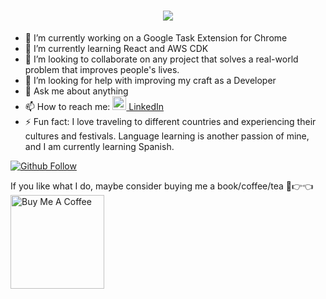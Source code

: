 <h1 align="center">
  <a href="https://git.io/typing-svg">
    <img src="https://readme-typing-svg.herokuapp.com/?lines=Hello,+There!+👋;This+is+Peter+Coker....;Nice+to+meet+you!&center=true&size=25">
  </a>
</h1>

- 🔭 I’m currently working on a Google Task Extension for Chrome
- 🌱 I’m currently learning React and AWS CDK
- 👯 I’m looking to collaborate on any project that solves a real-world problem that improves people's lives.
- 🤔 I’m looking for help with improving my craft as a Developer
- 💬 Ask me about anything
- 📫 How to reach me: <a href="[https://www.linkedin.com/in/petercoker/](https://www.linkedin.com/in/petercoker/)" title="LinkedIn Profile"><img width="22" src="images/linkedin.svg"> LinkedIn</a>
- ⚡ Fun fact: I love traveling to different countries and experiencing their cultures and festivals. Language learning is another passion of mine, and I am currently learning Spanish.


[![Github Follow](https://img.shields.io/github/followers/PeterCoker?label=Follow%20Me&style=social)](https://github.com/PeterCoker)


If you like what I do, maybe consider buying me a book/coffee/tea 🥺👉👈
<a href="https://www.buymeacoffee.com/petercoker" target="_blank"><img src="https://cdn.buymeacoffee.com/buttons/v2/default-red.png" alt="Buy Me A Coffee" width="150" ></a>
